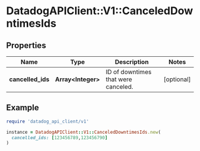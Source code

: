 # DatadogAPIClient::V1::CanceledDowntimesIds

## Properties

| Name              | Type                     | Description                         | Notes      |
| ----------------- | ------------------------ | ----------------------------------- | ---------- |
| **cancelled_ids** | **Array&lt;Integer&gt;** | ID of downtimes that were canceled. | [optional] |

## Example

```ruby
require 'datadog_api_client/v1'

instance = DatadogAPIClient::V1::CanceledDowntimesIds.new(
  cancelled_ids: [123456789,123456790]
)
```
